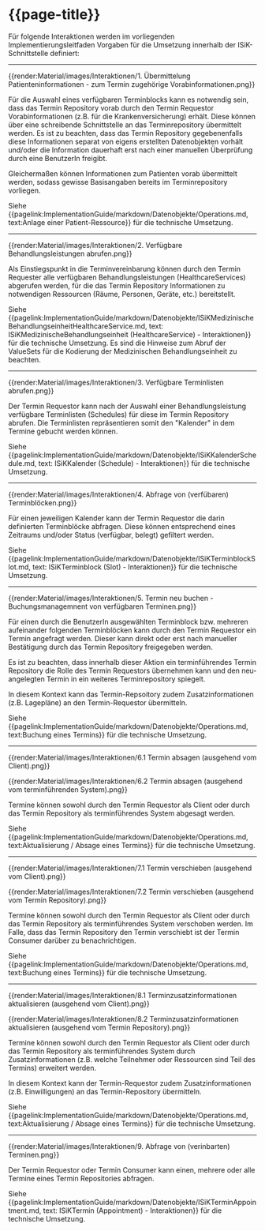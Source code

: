 # {{page-title}}

Für folgende Interaktionen werden im vorliegenden Implementierungsleitfaden Vorgaben für die Umsetzung innerhalb der ISiK-Schnittstelle definiert:

---

{{render:Material/images/Interaktionen/1. Übermittelung Patienteninformationen - zum Termin zugehörige Vorabinformationen.png}}

Für die Auswahl eines verfügbaren Terminblocks kann es notwendig sein, dass das Termin Repository vorab durch den Termin Requestor Vorabinformationen (z.B. für die Krankenversicherung) erhält. Diese können über eine schreibende Schnittstelle an das Terminrepository übermittelt werden. Es ist zu beachten, dass das Termin Repository gegebenenfalls diese Informationen separat von eigens erstellten Datenobjekten vorhält und/oder die Information dauerhaft erst nach einer manuellen Überprüfung durch eine BenutzerIn freigibt.

Gleichermaßen können Informationen zum Patienten vorab übermittelt werden, sodass gewisse Basisangaben bereits im Terminrepository vorliegen.

Siehe {{pagelink:ImplementationGuide/markdown/Datenobjekte/Operations.md, text:Anlage einer Patient-Ressource}} für die technische Umsetzung.

---

{{render:Material/images/Interaktionen/2. Verfügbare Behandlungsleistungen abrufen.png}}

Als Einstiegspunkt in die Terminvereinbarung können durch den Termin Requester alle verfügbaren Behandlungsleistungen (HealthcareServices) abgerufen werden, für die das Termin Repository Informationen zu notwendigen Ressourcen (Räume, Personen, Geräte, etc.) bereitstellt.

Siehe {{pagelink:ImplementationGuide/markdown/Datenobjekte/ISiKMedizinischeBehandlungseinheitHealthcareService.md, text: ISiKMedizinischeBehandlungseinheit (HealthcareService) - Interaktionen}} für die technische Umsetzung. Es sind die Hinweise zum Abruf der ValueSets für die Kodierung der Medizinischen Behandlungseinheit zu beachten.

---

{{render:Material/images/Interaktionen/3. Verfügbare Terminlisten abrufen.png}}

Der Termin Requestor kann nach der Auswahl einer Behandlungsleistung verfügbare Terminlisten (Schedules) für diese im Termin Repository abrufen. Die Terminlisten repräsentieren somit den "Kalender" in dem Termine gebucht werden können.

Siehe {{pagelink:ImplementationGuide/markdown/Datenobjekte/ISiKKalenderSchedule.md, text: ISiKKalender (Schedule) - Interaktionen}} für die technische Umsetzung.

---

{{render:Material/images/Interaktionen/4. Abfrage von (verfübaren) Terminblöcken.png}}

Für einen jeweiligen Kalender kann der Termin Requestor die darin definierten Terminblöcke abfragen. Diese können entsprechend eines Zeitraums und/oder Status (verfügbar, belegt) gefiltert werden.

Siehe {{pagelink:ImplementationGuide/markdown/Datenobjekte/ISiKTerminblockSlot.md, text: ISiKTerminblock (Slot) - Interaktionen}} für die technische Umsetzung.

---

{{render:Material/images/Interaktionen/5. Termin neu buchen - Buchungsmanagemnent von verfügbaren Terminen.png}}

Für einen durch die BenutzerIn ausgewählten Terminblock bzw. mehreren aufeinander folgenden Terminblöcken kann durch den Termin Requestor ein Termin angefragt werden. Dieser kann direkt oder erst nach manueller Bestätigung durch das Termin Repository freigegeben werden.

Es ist zu beachten, dass innerhalb dieser Aktion ein terminführendes Termin Repository die Rolle des Termin Requestors übernehmen kann und den neu-angelegten Termin in ein weiteres Terminrepository spiegelt.

In diesem Kontext kann das Termin-Repsoitory zudem Zusatzinformationen (z.B. Lagepläne) an den Termin-Requestor übermitteln.

Siehe {{pagelink:ImplementationGuide/markdown/Datenobjekte/Operations.md, text:Buchung eines Termins}} für die technische Umsetzung.

---

{{render:Material/images/Interaktionen/6.1 Termin absagen (ausgehend vom Client).png}}


{{render:Material/images/Interaktionen/6.2 Termin absagen (ausgehend vom terminführenden System).png}}

Termine können sowohl durch den Termin Requestor als Client oder durch das Termin Repository als terminführendes System abgesagt werden.

Siehe {{pagelink:ImplementationGuide/markdown/Datenobjekte/Operations.md, text:Aktualisierung / Absage eines Termins}} für die technische Umsetzung.

---

{{render:Material/images/Interaktionen/7.1 Termin verschieben (ausgehend vom Client).png}}

{{render:Material/images/Interaktionen/7.2 Termin verschieben (ausgehend vom Termin Repository).png}}

Termine können sowohl durch den Termin Requestor als Client oder durch das Termin Repository als terminführendes System verschoben werden. Im Falle, dass das Termin Repository den Termin verschiebt ist der Termin Consumer darüber zu benachrichtigen.

Siehe {{pagelink:ImplementationGuide/markdown/Datenobjekte/Operations.md, text:Buchung eines Termins}} für die technische Umsetzung.

---

{{render:Material/images/Interaktionen/8.1 Terminzusatzinformationen aktualisieren (ausgehend vom Client).png}}

{{render:Material/images/Interaktionen/8.2 Terminzusatzinformationen aktualisieren (ausgehend vom Termin Repository).png}}

Termine können sowohl durch den Termin Requestor als Client oder durch das Termin Repository als terminführendes System durch Zusatzinformationen (z.B. welche Teilnehmer oder Ressourcen sind Teil des Termins) erweitert werden.

In diesem Kontext kann der Termin-Requestor zudem Zusatzinformationen (z.B. Einwilligungen) an das Termin-Repository übermitteln.

Siehe {{pagelink:ImplementationGuide/markdown/Datenobjekte/Operations.md, text:Aktualisierung / Absage eines Termins}} für die technische Umsetzung.

---

{{render:Material/images/Interaktionen/9. Abfrage von (verinbarten) Terminen.png}}

Der Termin Requestor oder Termin Consumer kann einen, mehrere oder alle Termine eines Termin Repositories abfragen.

Siehe {{pagelink:ImplementationGuide/markdown/Datenobjekte/ISiKTerminAppointment.md, text: ISiKTermin (Appointment) - Interaktionen}} für die technische Umsetzung.
